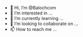 - 👋 Hi, I’m @Balochcom
- 👀 I’m interested in ...
- 🌱 I’m currently learning ...
- 💞️ I’m looking to collaborate on ...
- 📫 How to reach me ...

<!---
Balochcom/Balochcom is a ✨ special ✨ repository because its `README.md` (this file) appears on your GitHub profile.
You can click the Preview link to take a look at your changes.
--->
